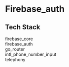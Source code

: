 # Firebase_auth

## Tech Stack

firebase_core <br>
firebase_auth <br>
go_router <br>
intl_phone_number_input <br>
telephony <br>

